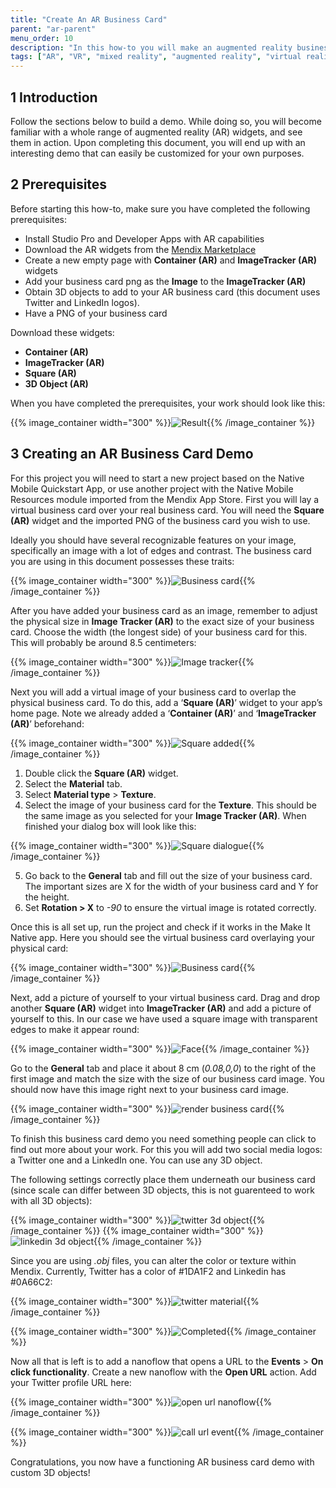 ```yaml
---
title: "Create An AR Business Card"
parent: "ar-parent"
menu_order: 10
description: "In this how-to you will make an augmented reality business card app."
tags: ["AR", "VR", "mixed reality", "augmented reality", "virtual reality"]
---
```


## 1 Introduction

Follow the sections below to build a demo. While doing so, you will become familiar with a whole range of augmented reality (AR) widgets, and see them in action. Upon completing this document, you will end up with an interesting demo that can easily be customized for your own purposes. 

## 2 Prerequisites

Before starting this how-to, make sure you have completed the following prerequisites:

* Install Studio Pro and Developer Apps with AR capabilities
* Download the AR widgets from the [Mendix Marketplace](https://marketplace.mendix.com/link/component/117209)
* Create a new empty page with **Container (AR)** and **ImageTracker (AR)** widgets
* Add your business card png as the **Image** to the **ImageTracker (AR)**
* Obtain 3D objects to add to your AR business card (this document uses Twitter and LinkedIn logos).
* Have a PNG of your business card

Download these widgets:

* **Container (AR)**
* **ImageTracker (AR)**
* **Square (AR)**
* **3D Object (AR)**

When you have completed the prerequisites, your work should look like this:

{{% image_container width="300" %}}![Result](attachments/how-to-ar-business-card/BusinessCardRender.png){{% /image_container %}}

## 3 Creating an AR Business Card Demo

For this project you will need to start a new project based on the Native Mobile Quickstart App, or use another project with the Native Mobile Resources module imported from the Mendix App Store. First you will lay a virtual business card over your real business card. You will need the **Square (AR)** widget and the imported PNG of the business card you wish to use.

Ideally you should have several recognizable features on your image, specifically an image with a lot of edges and contrast. The business card you are using in this document possesses these traits:

{{% image_container width="300" %}}![Business card](attachments/how-to-ar-business-card/BusinessCard.png){{% /image_container %}}

After you have added your business card as an image, remember to adjust the physical size in **Image Tracker (AR)** to the exact size of your business card. Choose the width (the longest side) of your business card for this. This will probably be around 8.5 centimeters:

{{% image_container width="300" %}}![Image tracker](attachments/how-to-ar-business-card/imagetracker-dialogue.png){{% /image_container %}}

Next you will add a virtual image of your business card to overlap the physical business card. To do this, add a
‘**Square (AR)**’ widget to your app’s home page. Note we already added a ‘**Container (AR)**’ and ‘**ImageTracker
(AR)**’ beforehand:

{{% image_container width="300" %}}![Square added](attachments/how-to-ar-business-card/square-added.png){{% /image_container %}}

1. Double click the **Square (AR)** widget.
1. Select the **Material** tab.
1. Select **Material type** > **Texture**.
1. Select the image of your business card for the **Texture**. This should be the same image as you selected for your
   **Image Tracker (AR)**. When finished your dialog box will look like this:

{{% image_container width="300" %}}![Square dialogue](attachments/how-to-ar-business-card/square-material-dialogue.png){{% /image_container %}}

5. Go back to the **General** tab and fill out the size of your business card. The important sizes are X for the width of
   your business card and Y for the height.
6. Set **Rotation > X** to *-90* to ensure the virtual image is rotated correctly.

Once this is all set up, run the project and check if it works in the Make It Native app. Here you should see the
virtual business card overlaying your physical card:

{{% image_container width="300" %}}![Business card](attachments/how-to-ar-business-card/render-only-businesscard.png){{% /image_container %}}

Next, add a picture of yourself to your virtual business card. Drag and drop another **Square (AR)** widget into
**ImageTracker (AR)** and add a picture of yourself to this. In our case we have used a square image with transparent
edges to make it appear round: 

{{% image_container width="300" %}}![Face](attachments/how-to-ar-business-card/Face.png){{% /image_container %}}

Go to the **General** tab and place it about 8 cm (*0.08,0,0*) to the right of the first image and match the size with the
size of our business card image. You should now have this image right next to your business card image.

{{% image_container width="300" %}}![render business card](attachments/how-to-ar-business-card/render-businesscard-face.png){{% /image_container %}}

To finish this business card demo you need something people can click to find out more about your work. For this you will
add two social media logos: a Twitter one and a LinkedIn one. You can use any 3D object. 

The following settings correctly place them underneath our business card (since scale can differ between 3D objects, this is not guarenteed to work with all 3D objects):

{{% image_container width="300" %}}![twitter 3d object](attachments/how-to-ar-business-card/twitter-3d-object.png){{% /image_container %}}
{{% image_container width="300" %}}![linkedin 3d object](attachments/how-to-ar-business-card/linkedin-3d-object.png){{% /image_container %}}

Since you are using *.obj* files, you can alter the color or texture within Mendix. Currently, Twitter has a color of #1DA1F2 and Linkedin has #0A66C2:

{{% image_container width="300" %}}![twitter material](attachments/how-to-ar-business-card/twitter-material-dialogue.png){{% /image_container %}}

{{% image_container width="300" %}}![Completed](attachments/how-to-ar-business-card/BusinessCardRender.png){{% /image_container %}}

Now all that is left is to add a nanoflow that opens a URL to the **Events** > **On click functionality**. Create a new
nanoflow with the **Open URL** action. Add your Twitter profile URL here:

{{% image_container width="300" %}}![open url nanoflow](attachments/how-to-ar-business-card/open-url-nanoflow.png){{% /image_container %}}

{{% image_container width="300" %}}![call url event](attachments/how-to-ar-business-card/call-url-event-dialogue.png){{% /image_container %}}

Congratulations, you now have a functioning AR business card demo with custom 3D objects!
